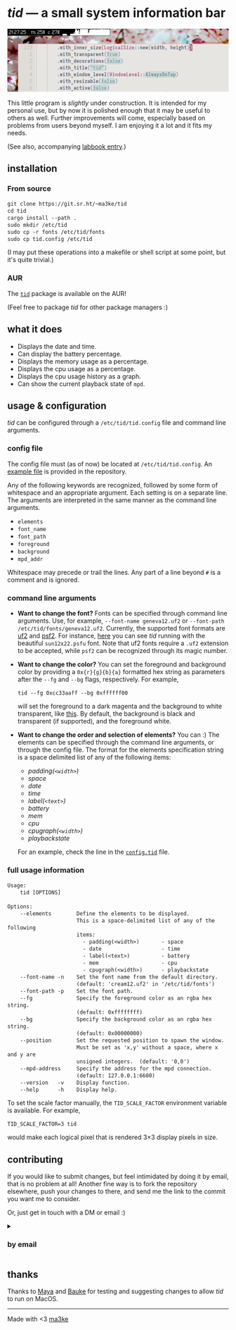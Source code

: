 # _tid_ &mdash; a small system information bar

![screenshot of tid in action](example.png)

This little program is _slightly_ under construction. 
It is intended for my personal use, but by now it is polished enough that it may be useful to others as well.
Further improvements will come, especially based on problems from users beyond myself.
I am enjoying it a lot and it fits my needs.

(See also, accompanying [labbook entry](https://dwangschematiek.nl/labbook/tid/).)

## installation

### From source

```
git clone https://git.sr.ht/~ma3ke/tid
cd tid
cargo install --path .
sudo mkdir /etc/tid
sudo cp -r fonts /etc/tid/fonts
sudo cp tid.config /etc/tid
```

(I may put these operations into a makefile or shell script at some point, but it's quite trivial.)

### AUR

The [`tid`](https://aur.archlinux.org/packages/tid) package is available on the AUR!

(Feel free to package _tid_ for other package managers :)

## what it does

- Displays the date and time.
- Can display the battery percentage.
- Displays the memory usage as a percentage.
- Displays the cpu usage as a percentage.
- Displays the cpu usage history as a graph.
- Can show the current playback state of `mpd`.

## usage & configuration

_tid_ can be configured through a `/etc/tid/tid.config` file and command line arguments.

### config file

The config file must (as of now) be located at `/etc/tid/tid.config`.
An [example file](https://git.sr.ht/~ma3ke/tid/tree/main/item/tid.config) is provided in the repository.

Any of the following keywords are recognized, followed by some form of whitespace and an appropriate argument.
Each setting is on a separate line.
The arguments are interpreted in the same manner as the command line arguments.

- `elements`
- `font_name`
- `font_path`
- `foreground`
- `background`
- `mpd_addr`

Whitespace may precede or trail the lines.
Any part of a line beyond `#` is a comment and is ignored.

### command line arguments

- **Want to change the font?** 
  Fonts can be specified through command line arguments. Use, for example, `--font-name geneva12.uf2` or `--font-path /etc/tid/fonts/geneva12.uf2`.
  Currently, the supported font formats are [uf2](https://wiki.xxiivv.com/site/ufx_format.html) and [psf2](https://en.wikipedia.org/wiki/PC_Screen_Font). 
  For instance, [here](https://hachyderm.io/@ma3ke/111376077963594124) you can see _tid_ running with the beautiful `sun12x22.psfu` font.
  Note that uf2 fonts require a `.uf2` extension to be accepted, while `psf2` can be recognized through its magic number.
- **Want to change the color?** 
  You can set the foreground and background color by providing a `0x{r}{g}{b}{a}` formatted hex string as parameters after the `--fg` and `--bg` flags, respectively.
  For example,

  ```
  tid --fg 0xcc33aaff --bg 0xffffff00
  ```

  will set the foreground to a dark magenta and the background to white transparent, like [this](https://hachyderm.io/@ma3ke/111377402365783978).
  By default, the background is black and transparent (if supported), and the foreground white.
- **Want to change the order and selection of elements?**
  You can :)
  The elements can be specified through the command line arguments, or through the config file.
  The format for the elements specification string is a space delimited list of any of the following items:

  - _padding(`<width>`)_
  - _space_
  - _date_
  - _time_
  - _label(`<text>`)_
  - _battery_
  - _mem_
  - _cpu_
  - _cpugraph(`<width>`)_
  - _playbackstate_

  For an example, check the line in the [`config.tid`](https://git.sr.ht/~ma3ke/tid/tree/main/item/tid.config) file.

### full usage information

```
Usage:
    tid [OPTIONS]

Options:
    --elements        Define the elements to be displayed.
                      This is a space-delimited list of any of the following
                      items:
                        - padding(<width>)       - space
                        - date                   - time
                        - label(<text>)          - battery
                        - mem                    - cpu
                        - cpugraph(<width>)      - playbackstate
    --font-name -n    Set the font name from the default directory.
                      (default: 'cream12.uf2' in '/etc/tid/fonts')
    --font-path -p    Set the font path.
    --fg              Specify the foreground color as an rgba hex string.
                      (default: 0xffffffff)
    --bg              Specify the background color as an rgba hex string.
                      (default: 0x00000000)
    --position        Set the requested position to spawn the window.
                      Must be set as 'x,y' without a space, where x and y are
                      unsigned integers.  (default: '0,0')
    --mpd-address     Specify the address for the mpd connection.
                      (default: 127.0.0.1:6600)
    --version   -v    Display function.
    --help      -h    Display help.
```

To set the scale factor manually, the `TID_SCALE_FACTOR` environment variable is available.
For example, 

```
TID_SCALE_FACTOR=3 tid
```

would make each logical pixel that is rendered 3×3 display pixels in
size.

## contributing

If you would like to submit changes, but feel intimidated by doing it by email, that is no problem at all!
Another fine way is to fork the repository elsewhere, push your changes to there, and send me the link to the commit you want me to consider.

Or, just get in touch with a DM or email :)

<details>
<summary>
<h3>by email</h3>
</summary>

If you don't know how this works, but want to learn about this, [git-send-email.io](https://git-send-email.io/) is a fantastic hands-on resource.

Patches can be submitted to `~ma3ke/public-inbox@lists.sr.ht`.
The archives can be found at [lists.sr.ht/~ma3ke/public-inbox](https://lists.sr.ht/~ma3ke/public-inbox).

When submitting a patch via email, please set the subject prefix to `PATCH tid`, by running the following command.

```
git config format.subjectPrefix "PATCH tid"
```
</details>

## thanks

Thanks to [Maya](https://mayaks.eu/) and [Bauke](https://hachyderm.io/@orkapoes) for testing and suggesting changes to allow _tid_ to run on MacOS.

---

Made with &lt;3 [ma3ke](https://dwangschematiek.nl)
